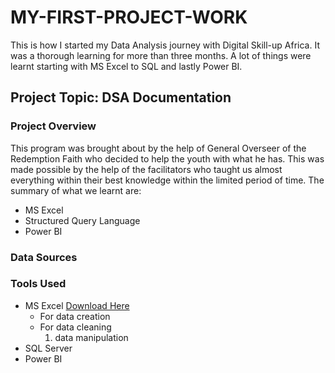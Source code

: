 # MY-FIRST-PROJECT-WORK 
This is how I started my Data Analysis journey with Digital Skill-up Africa. It was a thorough learning for more than three months.
A lot of things were learnt starting with MS Excel to SQL and lastly Power BI.

## Project Topic: DSA Documentation

### Project Overview
This program was brought about by the help of General Overseer of the Redemption Faith who decided to help the youth with what he has. This was made possible by the help of the facilitators who taught us almost everything within their best knowledge within the limited period of time.
The summary of what we learnt are:
- MS Excel
- Structured Query Language
- Power BI

### Data Sources

### Tools Used
- MS Excel [Download Here](https://www.microsoft.com)
   - For data creation
   - For data cleaning
      1. data manipulation
- SQL Server
- Power BI
